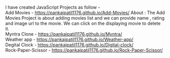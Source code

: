I have created JavaScript Projects as follow - <br>
Add Movies - https://pankajpatil1176.github.io/Add-Movies/
About : The Add Movies Project is about adding movies list and we can provide name , rating and image url to the movie. We can click on the displaying movie to delete it.
<br>
Myntra Clone - https://pankajpatil1176.github.io/Myntra/
<br>
Weather app - https://pankajpatil1176.github.io/Weather-app/
<br>
Degital Clock - https://pankajpatil1176.github.io/Digital-clock/
<br>
Rock-Paper-Scissor - https://pankajpatil1176.github.io/Rock-Paper-Scissor/
<br>
